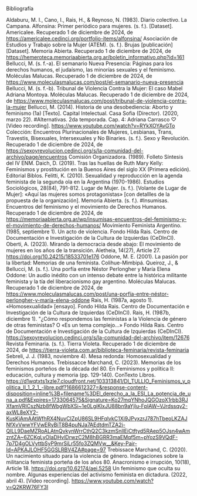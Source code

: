 






Bibliografía 

  Aldaburu, M. I., Cano, I., Rais, H., & Reynoso, N. (1983). Diario colectivo. La Campana.
  Alfonsina: Primer periódico para mujeres. (s. f.). [Dataset]. Americalee. Recuperado 1 de diciembre de 2024, de https://americalee.cedinci.org/portfolio-items/alfonsina/
  Asociación de Estudios y Trabajo sobre la Mujer (ATEM). (s. f.). Brujas [publicación] [Dataset]. Memoria Abierta. Recuperado 1 de diciembre de 2024, de https://hemeroteca.memoriaabierta.org.ar/boletin_informativo.php?id=161
  Bellucci, M. (s. f.-a). El semanario Nueva Presencia: Páginas para los derechos humanos, el judaísmo, las minorías sexuales y el feminismo. Moléculas Malucas. Recuperado 1 de diciembre de 2024, de https://www.moleculasmalucas.com/post/el-semanario-nueva-presencia
  Bellucci, M. (s. f.-b). Tribunal de Violencia Contra la Mujer: El caso Mabel Adriana Montoya. Moléculas Malucas. Recuperado 1 de diciembre de 2024, de https://www.moleculasmalucas.com/post/tribunal-de-violencia-contra-la-mujer
  Bellucci, M. (2014). Historia de una desobediencia: Aborto y feminismo (1a) [Texto]. Capital Intelectual.
  Casa Sofia (Director). (2020, marzo 22). #Alternativas. 2da temporada. Cap. 4: Adriana Carrasco ♡ [Video recording]. https://www.youtube.com/watch?v=RYkXOYAvGTo
  Colección: Encuentros Plurinacionales de Mujeres, Lesbianas, Trans, Travestis, Bisexuales, Intersexuales y No Binaries. (s. f.). Sexo y Revolución. Recuperado 1 de diciembre de 2024, de https://sexoyrevolucion.cedinci.org/s/la-comunidad-del-archivo/page/encuentros
  Comisión Organizadora. (1989). Folleto Síntesis del IV ENM.
  Daich, D. (2019). Tras las huellas de Ruth Mary Kelly: Feminismos y prostitución en la Buenos Aires del siglo XX (Primera edición). Editorial Biblos.
  Felitti, K. (2010). Sexualidad y reproducción en la agenda feminista de la segunda ola en la Argentina (1970-1986). Estudios Sociológicos, 28(84), 791-812.
  Lugar de Mujer. (s. f.). [Volante de Lugar de Mujer]: «Aquí las mujeres somos protagonistas» [con detallles de la propuesta de la organización].
  Memoria Abierta. (s. f.). #Insumisas. Encuentros del feminismo y el movimiento de Derechos Humanos. Recuperado 1 de diciembre de 2024, de https://memoriaabierta.org.ar/wp/insumisas-encuentros-del-feminismo-y-el-movimiento-de-derechos-humanos/
  Movimiento Feminista Argentino. (1985, septiembre 1). Un acto de violencia. Fondo Hilda Rais. Centro de Documentación e Investigación de la Cultura de Izquierdas (CeDInCI).
  Oberti, A. (2023). Mirando la democracia desde abajo: El movimiento de mujeres en los años de la transición. Aletheia, 14(27), Article 27. https://doi.org/10.24215/18533701e176
  Oddone, M. E. (2001). La pasión por la libertad: Memorias de una feminista. Colihue-Mimbipá.
  Queiroz, J., & Bellucci, M. (s. f.). Una porfía entre Néstor Perlongher y María Elena Oddone: Un audio inédito con un intenso debate entre la histórica militante feminista y la tía del liberacionismo gay argentino. Moléculas Malucas. Recuperado 1 de diciembre de 2024, de https://www.moleculasmalucas.com/post/una-porfía-entre-néstor-perlongher-y-maría-elena-oddone
  Rais, H. (1987a, agosto 1). «Homosexualidad» [ensayo]. Fondo Hilda Rais. Centro de Documentación e Investigación de la Cultura de Izquierdas (CeDInCI).
  Rais, H. (1987b, diciembre 1). "¿Cómo respondemos las feministas a la Violencia de género de otras feministas? O «Es un tema complejo...» Fondo Hilda Rais. Centro de Documentación e Investigación de la Cultura de Izquierdas (CeDInCI). https://sexoyrevolucion.cedinci.org/s/la-comunidad-del-archivo/item/12676
  Revista Feminaria. (s. f.). Tierra Violeta. Recuperado 1 de diciembre de 2024, de https://tierra-violeta.com.ar/biblioteca-feminaria/revista-feminaria
  Sebreli, J. J. (1983, noviembre 4). Mesa redonda: Homosexualidad y Derechos Humanos.
  Trebissacce Marchand, C. (2023). Memorias de los feminismos porteños de la década del 80. En Feminismos y política II: educación, cultura y memoria (pp. 129-140). ConTexto Libros. https://d1wqtxts1xzle7.cloudfront.net/103313841/DI_TULLIO_Feminismos_y_politica_II_1_2_1_-libre.pdf?1686612327=&response-content-disposition=inline%3B+filename%3DEl_derecho_a_la_ESI_La_potencia_de_una_a.pdf&Expires=1733064575&Signature=Ko27mqYNhoJQGOzoX1rbb3RJXfamVRICszNzb8fWbgWbXSi~1e0LgiKlxJU88bn9aYjIu-FpIAW~VJrdssqv2-axWL8eXY2-KusKiAmAAtWfhRX4NuvCIZpU86SL9HFqlvkC1Xi9JPyxzrJ787hTbeoLKZAJNfXvVwwYFVwERyBiT8B4puNJa7AEdtdmTZA2j-QILL9DaeMZRoALAtnQvkynWrrCthQ2C3kzmSnllEiCtftyd5RAep5OJsn4wAmzntZA~6ZCKgLyOIaDHvlDrwzC2M8hBGRR3maEMqf5m~pYozS9VQdF-7p7D4gOLVyttbSyP9mrSiLr55fo3ZQMVw__&Key-Pair-Id=APKAJLOHF5GGSLRBV4ZA#page=97
  Trebissace Marchand, C. (2020). Un nacimiento situado para la violencia de género. Indagaciones sobre la militancia feminista porteña de los años 80. Anacronismo e irrupción, 10(18), Article 18. https://doi.org/10.62174/aei.5258
  Un feminismo que oculta su nombre. Algunas experiencias del activismo feminista en dictadura. (2022, abril 4). [Video recording]. https://www.youtube.com/watch?v=Q2KRW76FY3I
